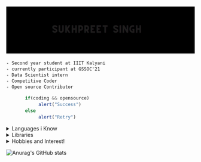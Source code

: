 ![Demo](demo/demo.gif)
 
    - Second year student at IIIT Kalyani
    - currently participant at GSSOC'21
    - Data Scientist intern
    - Competitive Coder
    - Open source Contributor


``` javascript
       if(coding && opensource)
            alert("Success")
       else
            alert("Retry")
```

<details>
     <summary> Languages i Know </summary>

         - C
         - C++
         - JAVA
         - Javascript
         - Python
         - HTML/CSS

</details>

<details>
     <summary> Libraries </summary>

         - React
         - Node
         - Express
         - Numpy
         - Scikit-learn

</details>

<details>
     <summary> Hobbies and Interest!</summary>
            
         - Sketching 
         - Swimming
         - Horse riding
         - Knowing about new tech and gadgets

</details>

![Anurag's GitHub stats](https://github-readme-stats.vercel.app/api?username=sukhpreet-singh1&show_icons=true)
 

